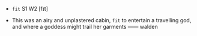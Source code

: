 - `fit` S1 W2 [fɪt]



-  This was an airy and unplastered cabin, `fit` to entertain a travelling god, and where a goddess might trail her garments —— walden
